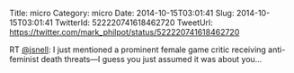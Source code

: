 Title: micro
Category: micro
Date: 2014-10-15T03:01:41
Slug: 2014-10-15T03:01:41
TwitterId: 522220741618462720
TweetUrl: https://twitter.com/mark_philpot/status/522220741618462720

RT [@jsnell](https://twitter.com/jsnell): I just mentioned a prominent female game critic receiving anti-feminist death threats—I guess you just assumed it was about you…